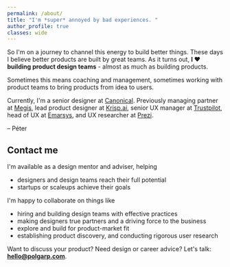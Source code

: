 ```yaml
---
permalink: /about/
title: "I'm *super* annoyed by bad experiences. "
author_profile: true
classes: wide
---
```


So I'm on a journey to channel this energy to build better things. These days I believe better products are built by great teams. As it turns out, **I ❤️ building product design teams** - almost as much as building products.

Sometimes this means coaching and management, sometimes working with product teams to bring products from idea to users.

Currently, I'm a senior designer at [Canonical](https://canonical.com/). Previously managing partner at [Megis](https://megis.studio/), lead product designer at [Krisp.ai](https://krisp.ai), senior UX manager at [Trustpilot](https://www.trustpilot.com/), head of UX at [Emarsys](https://emarsys.com/), and UX researcher at [Prezi](https://prezi.com/).

– Péter

## Contact me

I'm available as a design mentor and adviser, helping
- designers and design teams reach their full potential
- startups or scaleups achieve their goals

I'm happy to collaborate on things like
- hiring and building design teams with effective practices
- making designers true partners and a driving force to the business
- explore and build for product-market fit
- establishing product discovery, and conducting rigorous user research

Want to discuss your product? Need design or career advice? Let's talk: **hello@polgarp.com**.
